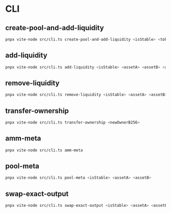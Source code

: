 # CLI

## create-pool-and-add-liquidity

```bash
pnpx vite-node src/cli.ts create-pool-and-add-liquidity <isStable> <token0Contract> <token0SubId> <token1Contract> <token1SubId> <amountA> <amountB>
```

## add-liquidity

```bash
pnpx vite-node src/cli.ts add-liquidity <isStable> <assetA> <assetB> <amountA> <amountB>
```

## remove-liquidity

```bash
pnpx vite-node src/cli.ts remove-liquidity <isStable> <assetA> <assetB> <liquidity>
```

## transfer-ownership

```bash
pnpx vite-node src/cli.ts transfer-ownership <newOwnerB256>
```

## amm-meta

```bash
pnpx vite-node src/cli.ts amm-meta
```

## pool-meta

```bash
pnpx vite-node src/cli.ts pool-meta <isStable> <assetA> <assetB>
```

## swap-exact-output

```bash
pnpx vite-node src/cli.ts swap-exact-output <isStable> <assetA> <assetB> <maxInput> <amountBOut>
```
